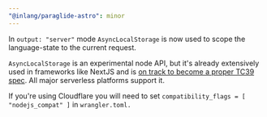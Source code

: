 ```yaml
---
"@inlang/paraglide-astro": minor
---
```


In `output: "server"` mode `AsyncLocalStorage` is now used to scope the language-state to the current request.

`AsyncLocalStorage` is an experimental node API, but it's already extensively used in frameworks like NextJS and is [on track to become a proper TC39 spec](https://github.com/tc39/proposal-async-context). All major serverless platforms support it. 

If you're using Cloudflare you will need to set `compatibility_flags = [ "nodejs_compat" ]` in `wrangler.toml.`